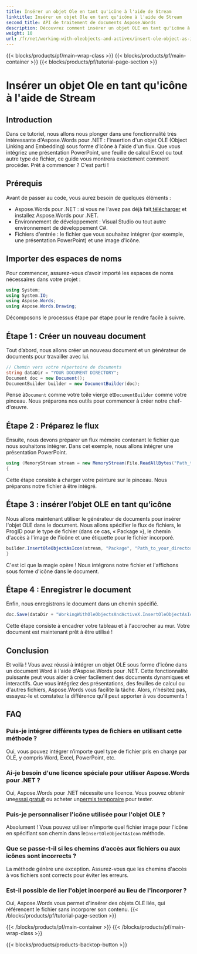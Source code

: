 ```yaml
---
title: Insérer un objet Ole en tant qu'icône à l'aide de Stream
linktitle: Insérer un objet Ole en tant qu'icône à l'aide de Stream
second_title: API de traitement de documents Aspose.Words
description: Découvrez comment insérer un objet OLE en tant qu'icône à l'aide d'un flux avec Aspose.Words pour .NET dans ce didacticiel détaillé, étape par étape.
weight: 10
url: /fr/net/working-with-oleobjects-and-activex/insert-ole-object-as-icon-using-stream/
---
```


{{< blocks/products/pf/main-wrap-class >}}
{{< blocks/products/pf/main-container >}}
{{< blocks/products/pf/tutorial-page-section >}}

# Insérer un objet Ole en tant qu'icône à l'aide de Stream

## Introduction

Dans ce tutoriel, nous allons nous plonger dans une fonctionnalité très intéressante d'Aspose.Words pour .NET : l'insertion d'un objet OLE (Object Linking and Embedding) sous forme d'icône à l'aide d'un flux. Que vous intégriez une présentation PowerPoint, une feuille de calcul Excel ou tout autre type de fichier, ce guide vous montrera exactement comment procéder. Prêt à commencer ? C'est parti !

## Prérequis

Avant de passer au code, vous aurez besoin de quelques éléments :

-  Aspose.Words pour .NET : si vous ne l'avez pas déjà fait,[télécharger](https://releases.aspose.com/words/net/) et installez Aspose.Words pour .NET.
- Environnement de développement : Visual Studio ou tout autre environnement de développement C#.
- Fichiers d'entrée : le fichier que vous souhaitez intégrer (par exemple, une présentation PowerPoint) et une image d'icône.

## Importer des espaces de noms

Pour commencer, assurez-vous d’avoir importé les espaces de noms nécessaires dans votre projet :

```csharp
using System;
using System.IO;
using Aspose.Words;
using Aspose.Words.Drawing;
```

Décomposons le processus étape par étape pour le rendre facile à suivre.

## Étape 1 : Créer un nouveau document

Tout d’abord, nous allons créer un nouveau document et un générateur de documents pour travailler avec lui.

```csharp
// Chemin vers votre répertoire de documents
string dataDir = "YOUR DOCUMENT DIRECTORY";
Document doc = new Document();
DocumentBuilder builder = new DocumentBuilder(doc);
```

 Pense à`Document` comme votre toile vierge et`DocumentBuilder` comme votre pinceau. Nous préparons nos outils pour commencer à créer notre chef-d'œuvre.

## Étape 2 : Préparez le flux

Ensuite, nous devons préparer un flux mémoire contenant le fichier que nous souhaitons intégrer. Dans cet exemple, nous allons intégrer une présentation PowerPoint.

```csharp
using (MemoryStream stream = new MemoryStream(File.ReadAllBytes("Path_to_your_directory/Presentation.pptx")))
{
```

Cette étape consiste à charger votre peinture sur le pinceau. Nous préparons notre fichier à être intégré.

## Étape 3 : insérer l’objet OLE en tant qu’icône

Nous allons maintenant utiliser le générateur de documents pour insérer l'objet OLE dans le document. Nous allons spécifier le flux de fichiers, le ProgID pour le type de fichier (dans ce cas, « Package »), le chemin d'accès à l'image de l'icône et une étiquette pour le fichier incorporé.

```csharp
builder.InsertOleObjectAsIcon(stream, "Package", "Path_to_your_directory/Logo icon.ico", "My embedded file");
}
```

C'est ici que la magie opère ! Nous intégrons notre fichier et l'affichons sous forme d'icône dans le document.

## Étape 4 : Enregistrer le document

Enfin, nous enregistrons le document dans un chemin spécifié.

```csharp
doc.Save(dataDir + "WorkingWithOleObjectsAndActiveX.InsertOleObjectAsIconUsingStream.docx");
```

Cette étape consiste à encadrer votre tableau et à l'accrocher au mur. Votre document est maintenant prêt à être utilisé !

## Conclusion

Et voilà ! Vous avez réussi à intégrer un objet OLE sous forme d'icône dans un document Word à l'aide d'Aspose.Words pour .NET. Cette fonctionnalité puissante peut vous aider à créer facilement des documents dynamiques et interactifs. Que vous intégriez des présentations, des feuilles de calcul ou d'autres fichiers, Aspose.Words vous facilite la tâche. Alors, n'hésitez pas, essayez-le et constatez la différence qu'il peut apporter à vos documents !

## FAQ

### Puis-je intégrer différents types de fichiers en utilisant cette méthode ?
Oui, vous pouvez intégrer n’importe quel type de fichier pris en charge par OLE, y compris Word, Excel, PowerPoint, etc.

### Ai-je besoin d'une licence spéciale pour utiliser Aspose.Words pour .NET ?
 Oui, Aspose.Words pour .NET nécessite une licence. Vous pouvez obtenir une[essai gratuit](https://releases.aspose.com/) ou acheter un[permis temporaire](https://purchase.aspose.com/temporary-license/) pour tester.

### Puis-je personnaliser l'icône utilisée pour l'objet OLE ?
 Absolument ! Vous pouvez utiliser n'importe quel fichier image pour l'icône en spécifiant son chemin dans le`InsertOleObjectAsIcon` méthode.

### Que se passe-t-il si les chemins d’accès aux fichiers ou aux icônes sont incorrects ?
La méthode génère une exception. Assurez-vous que les chemins d'accès à vos fichiers sont corrects pour éviter les erreurs.

### Est-il possible de lier l'objet incorporé au lieu de l'incorporer ?
Oui, Aspose.Words vous permet d'insérer des objets OLE liés, qui référencent le fichier sans incorporer son contenu.
{{< /blocks/products/pf/tutorial-page-section >}}

{{< /blocks/products/pf/main-container >}}
{{< /blocks/products/pf/main-wrap-class >}}

{{< blocks/products/products-backtop-button >}}
